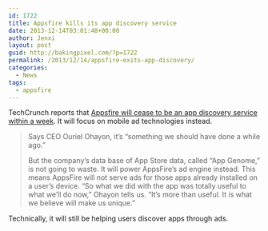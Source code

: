 ```yaml
---
id: 1722
title: Appsfire kills its app discovery service
date: 2013-12-14T03:01:48+00:00
author: Jenxi
layout: post
guid: http://bakingpixel.com/?p=1722
permalink: /2013/12/14/appsfire-exits-app-discovery/
categories:
  - News
tags:
  - appsfire
---
```

TechCrunch reports that [Appsfire will cease to be an app discovery service within a week](http://techcrunch.com/2013/12/13/appsfire-exits-the-app-discovery-business-to-focus-on-mobile-advertising-native-ads/). It will focus on mobile ad technologies instead.

> Says CEO Ouriel Ohayon, it’s “something we should have done a while ago.”
> 
> But the company’s data base of App Store data, called “App Genome,” is not going to waste. It will power AppsFire’s ad engine instead. This means AppsFire will not serve ads for those apps already installed on a user’s device. “So what we did with the app was totally useful to what we’ll do now,” Ohayon tells us. “It’s more than useful. It is what we believe will make us unique.” 

Technically, it will still be helping users discover apps through ads.